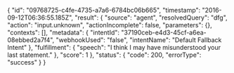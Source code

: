 {
  "id": "09768725-c4fe-4735-a7a6-6784bc06b665",
  "timestamp": "2016-09-12T06:36:55.185Z",
  "result": {
    "source": "agent",
    "resolvedQuery": "dfg",
    "action": "input.unknown",
    "actionIncomplete": false,
    "parameters": {},
    "contexts": [],
    "metadata": {
      "intentId": "37190ceb-e4d3-45cf-a6ea-08ebbed2a7f4",
      "webhookUsed": "false",
      "intentName": "Default Fallback Intent"
    },
    "fulfillment": {
      "speech": "I think I may have misunderstood your last statement."
    },
    "score": 1
  },
  "status": {
    "code": 200,
    "errorType": "success"
  }
}
